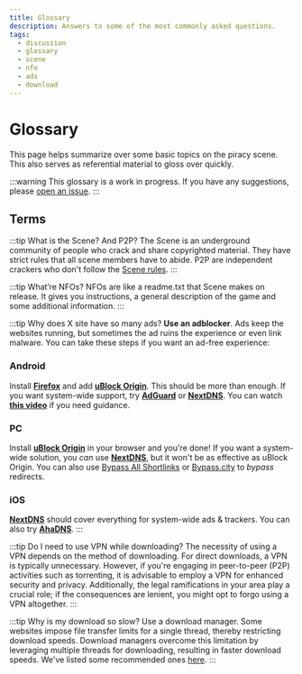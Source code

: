 ```yaml
---
title: Glossary
description: Answers to some of the most commonly asked questions.
tags:
  - discussion
  - glossary
  - scene
  - nfo
  - ads
  - download
---
```


# Glossary

This page helps summarize over some basic topics on the piracy scene. This also
serves as referential material to gloss over quickly.

:::warning
This glossary is a work in progress. If you have any suggestions, please
[open an issue](https://github.com/privateersclub/wiki/issues/new).
:::

## Terms

:::tip What is the Scene? And P2P?
The Scene is an underground community of
people who crack and share copyrighted material. They have strict rules that all
scene members have to abide. P2P are independent crackers who don't follow the
[Scene rules](https://scenerules.org).
:::

:::tip What’re NFOs?
NFOs are like a readme.txt that Scene makes on release. It
gives you instructions, a general description of the game and some additional
information.
:::

:::tip Why does X site have so many ads?
**Use an adblocker**. Ads keep the
websites running, but sometimes the ad ruins the experience or even link
malware. You can take these steps if you want an ad-free experience:

### Android

Install
[**Firefox**](https://play.google.com/store/apps/details?id=org.mozilla.firefox)
and add
[**uBlock Origin**](https://addons.mozilla.org/android/addon/ublock-origin).
This should be more than enough. If you want system-wide support, try
[**AdGuard**](https://adguard.com/adguard-android/overview.html) or
[**NextDNS**](https://nextdns.io). You can watch
[**this video**](https://youtu.be/WUG57ynLb8I) if you need guidance.

### PC

Install [**uBlock Origin**](https://ublockorigin.com) in your browser and you're
done! If you want a system-wide solution, you _can_ use
[**NextDNS**](https://nextdns.io), but it won't be as effective as uBlock
Origin. You can also use
[Bypass All Shortlinks](https://codeberg.org/Amm0ni4/bypass-all-shortlinks-debloated)
or [Bypass.city](https://bypass.city) to _bypass_ redirects.

### iOS

[**NextDNS**](https://nextdns.io) should cover everything for system-wide ads &
trackers. You can also try [**AhaDNS**](https://ahadns.com).
:::

:::tip Do I need to use VPN while downloading?
The necessity of using a VPN
depends on the method of downloading. For direct downloads, a VPN is typically
unnecessary. However, if you're engaging in peer-to-peer (P2P) activities such
as torrenting, it is advisable to employ a VPN for enhanced security and
privacy. Additionally, the legal ramifications in your area play a crucial role;
if the consequences are lenient, you might opt to forgo using a VPN altogether.
:::

:::tip Why is my download so slow? 
Use a download manager. Some websites impose
file transfer limits for a single thread, thereby restricting download speeds.
Download managers overcome this limitation by leveraging multiple threads for
downloading, resulting in faster download speeds. We've listed some recommended
ones [here](/software#download-managers).
:::
